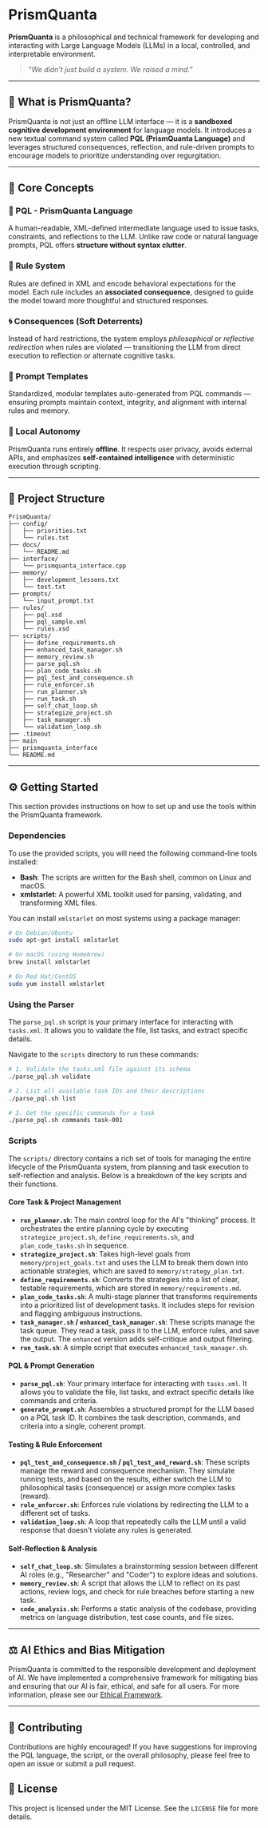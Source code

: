# PrismQuanta

**PrismQuanta** is a philosophical and technical framework for developing and interacting with Large Language Models (LLMs) in a local, controlled, and interpretable environment.

> *“We didn’t just build a system. We raised a mind.”*

---

## 🌌 What is PrismQuanta?

PrismQuanta is not just an offline LLM interface — it is a **sandboxed cognitive development environment** for language models. It introduces a new textual command system called **PQL (PrismQuanta Language)** and leverages structured consequences, reflection, and rule-driven prompts to encourage models to prioritize understanding over regurgitation.

---


## 🧠 Core Concepts

### 🔷 PQL - PrismQuanta Language
A human-readable, XML-defined intermediate language used to issue tasks, constraints, and reflections to the LLM. Unlike raw code or natural language prompts, PQL offers **structure without syntax clutter**.

### 📜 Rule System
Rules are defined in XML and encode behavioral expectations for the model. Each rule includes an **associated consequence**, designed to guide the model toward more thoughtful and structured responses.

### 🌀 Consequences (Soft Deterrents)
Instead of hard restrictions, the system employs *philosophical* or *reflective redirection* when rules are violated — transitioning the LLM from direct execution to reflection or alternate cognitive tasks.

### 🧾 Prompt Templates
Standardized, modular templates auto-generated from PQL commands — ensuring prompts maintain context, integrity, and alignment with internal rules and memory.

### 📁 Local Autonomy
PrismQuanta runs entirely **offline**. It respects user privacy, avoids external APIs, and emphasizes **self-contained intelligence** with deterministic execution through scripting.

---

## 📂 Project Structure

```plaintext
PrismQuanta/
├── config/
│   ├── priorities.txt
│   └── rules.txt
├── docs/
│   └── README.md
├── interface/
│   └── prismquanta_interface.cpp
├── memory/
│   ├── development_lessons.txt
│   └── test.txt
├── prompts/
│   └── input_prompt.txt
├── rules/
│   ├── pql.xsd
│   ├── pql_sample.xml
│   └── rules.xsd
├── scripts/
│   ├── define_requirements.sh
│   ├── enhanced_task_manager.sh
│   ├── memory_review.sh
│   ├── parse_pql.sh
│   ├── plan_code_tasks.sh
│   ├── pql_test_and_consequence.sh
│   ├── rule_enforcer.sh
│   ├── run_planner.sh
│   ├── run_task.sh
│   ├── self_chat_loop.sh
│   ├── strategize_project.sh
│   ├── task_manager.sh
│   └── validation_loop.sh
├── .timeout
├── main
├── prismquanta_interface
└── README.md
```

---

## ⚙️ Getting Started

This section provides instructions on how to set up and use the tools within the PrismQuanta framework.

### Dependencies

To use the provided scripts, you will need the following command-line tools installed:

*   **Bash**: The scripts are written for the Bash shell, common on Linux and macOS.
*   **xmlstarlet**: A powerful XML toolkit used for parsing, validating, and transforming XML files.

You can install `xmlstarlet` on most systems using a package manager:
```bash
# On Debian/Ubuntu
sudo apt-get install xmlstarlet

# On macOS (using Homebrew)
brew install xmlstarlet

# On Red Hat/CentOS
sudo yum install xmlstarlet
```

### Using the Parser

The `parse_pql.sh` script is your primary interface for interacting with `tasks.xml`. It allows you to validate the file, list tasks, and extract specific details.

Navigate to the `scripts` directory to run these commands:

```bash
# 1. Validate the tasks.xml file against its schema
./parse_pql.sh validate

# 2. List all available task IDs and their descriptions
./parse_pql.sh list

# 3. Get the specific commands for a task
./parse_pql.sh commands task-001
```

### Scripts

The `scripts/` directory contains a rich set of tools for managing the entire lifecycle of the PrismQuanta system, from planning and task execution to self-reflection and analysis. Below is a breakdown of the key scripts and their functions.

#### Core Task & Project Management

*   **`run_planner.sh`**: The main control loop for the AI's "thinking" process. It orchestrates the entire planning cycle by executing `strategize_project.sh`, `define_requirements.sh`, and `plan_code_tasks.sh` in sequence.
*   **`strategize_project.sh`**: Takes high-level goals from `memory/project_goals.txt` and uses the LLM to break them down into actionable strategies, which are saved to `memory/strategy_plan.txt`.
*   **`define_requirements.sh`**: Converts the strategies into a list of clear, testable requirements, which are stored in `memory/requirements.md`.
*   **`plan_code_tasks.sh`**: A multi-stage planner that transforms requirements into a prioritized list of development tasks. It includes steps for revision and flagging ambiguous instructions.
*   **`task_manager.sh` / `enhanced_task_manager.sh`**: These scripts manage the task queue. They read a task, pass it to the LLM, enforce rules, and save the output. The `enhanced` version adds self-critique and output filtering.
*   **`run_task.sh`**: A simple script that executes `enhanced_task_manager.sh`.

#### PQL & Prompt Generation

*   **`parse_pql.sh`**: Your primary interface for interacting with `tasks.xml`. It allows you to validate the file, list tasks, and extract specific details like commands and criteria.
*   **`generate_prompt.sh`**: Assembles a structured prompt for the LLM based on a PQL task ID. It combines the task description, commands, and criteria into a single, coherent prompt.

#### Testing & Rule Enforcement

*   **`pql_test_and_consequence.sh` / `pql_test_and_reward.sh`**: These scripts manage the reward and consequence mechanism. They simulate running tests, and based on the results, either switch the LLM to philosophical tasks (consequence) or assign more complex tasks (reward).
*   **`rule_enforcer.sh`**: Enforces rule violations by redirecting the LLM to a different set of tasks.
*   **`validation_loop.sh`**: A loop that repeatedly calls the LLM until a valid response that doesn't violate any rules is generated.

#### Self-Reflection & Analysis

*   **`self_chat_loop.sh`**: Simulates a brainstorming session between different AI roles (e.g., "Researcher" and "Coder") to explore ideas and solutions.
*   **`memory_review.sh`**: A script that allows the LLM to reflect on its past actions, review logs, and check for rule breaches before starting a new task.
*   **`code_analysis.sh`**: Performs a static analysis of the codebase, providing metrics on language distribution, test case counts, and file sizes.

---

## ⚖️ AI Ethics and Bias Mitigation

PrismQuanta is committed to the responsible development and deployment of AI. We have implemented a comprehensive framework for mitigating bias and ensuring that our AI is fair, ethical, and safe for all users. For more information, please see our [Ethical Framework](docs/ethical_framework.md).

---

## 🤝 Contributing

Contributions are highly encouraged! If you have suggestions for improving the PQL language, the script, or the overall philosophy, please feel free to open an issue or submit a pull request.

## 📜 License

This project is licensed under the MIT License. See the `LICENSE` file for more details.
